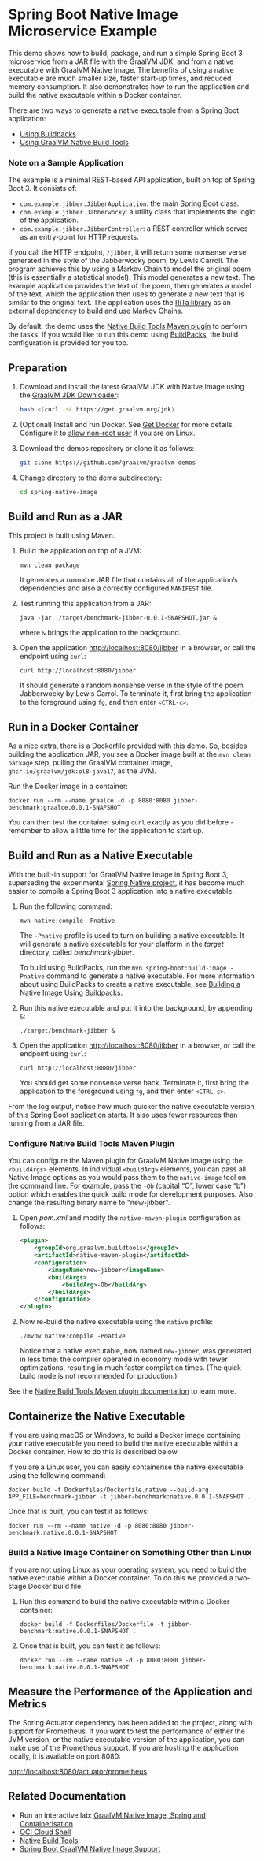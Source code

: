 # Spring Boot Native Image Microservice Example

This demo shows how to build, package, and run a simple Spring Boot 3 microservice from a JAR file with the GraalVM JDK, and from a native executable with GraalVM Native Image. 
The benefits of using a native executable are much smaller size, faster start-up times, and reduced memory consumption.
It also demonstrates how to run the application and build the native executable within a Docker container. 

There are two ways to generate a native executable from a Spring Boot application:

- [Using Buildpacks](https://docs.spring.io/spring-boot/docs/3.0.0/reference/html/native-image.html#native-image.developing-your-first-application.buildpacks)
- [Using GraalVM Native Build Tools](https://docs.spring.io/spring-boot/docs/3.0.0/reference/html/native-image.html#native-image.developing-your-first-application.native-build-tools)

### Note on a Sample Application

The example is a minimal REST-based API application, built on top of Spring Boot 3. It consists of:

- `com.example.jibber.JibberApplication`: the main Spring Boot class.
- `com.example.jibber.Jabberwocky`: a utility class that implements the logic of the application.
- `com.example.jibber.JibberController`: a REST controller which serves as an entry-point for HTTP requests.

If you call the HTTP endpoint, `/jibber`, it will return some nonsense verse generated in the style of the Jabberwocky poem, by Lewis Carroll. 
The program achieves this by using a Markov Chain to model the original poem (this is essentially a statistical model). 
This model generates a new text.
The example application provides the text of the poem, then generates a model of the text, which the application then uses to generate a new text that is similar to the original text. 
The application uses the [RiTa library](https://rednoise.org/rita/) as an external dependency to build and use Markov Chains.

By default, the demo uses the [Native Build Tools Maven plugin](https://graalvm.github.io/native-build-tools/latest/maven-plugin.html) to perform the tasks.
If you would like to run this demo using [BuildPacks](https://docs.spring.io/spring-boot/docs/3.0.0/reference/html/native-image.html#native-image.developing-your-first-application.buildpacks), the build configuration is provided for you too.

## Preparation

1. Download and  install the latest GraalVM JDK with Native Image using the [GraalVM JDK Downloader](https://github.com/graalvm/graalvm-jdk-downloader):
    ```bash
    bash <(curl -sL https://get.graalvm.org/jdk) 
    ```
2. (Optional) Install and run Docker. See [Get Docker](https://docs.docker.com/get-docker/#installation) for more details. Configure it to [allow non-root user](https://docs.docker.com/engine/install/linux-postinstall/#manage-docker-as-a-non-root-user) if you are on Linux.

3. Download the demos repository or clone it as follows:
    ```bash
    git clone https://github.com/graalvm/graalvm-demos
    ```
4. Change directory to the demo subdirectory:
    ```bash
    cd spring-native-image
    ```
## Build and Run as a JAR

This project is built using Maven. 

1. Build the application on top of a JVM:
    ```shell
    mvn clean package
    ```
    It generates a runnable JAR file that contains all of the application’s dependencies and also a correctly configured `MANIFEST` file.

2. Test running this application from a JAR:
    ```shell
    java -jar ./target/benchmark-jibber-0.0.1-SNAPSHOT.jar &
    ```
    where `&` brings the application to the background. 
    
3. Open the application [http://localhost:8080/jibber](http://localhost:8080/jibber) in a browser, or call the endpoint using `curl`:
    ```shell
    curl http://localhost:8080/jibber
    ```
    It should generate a random nonsense verse in the style of the poem Jabberwocky by Lewis Carrol. 
    To terminate it, first bring the application to the foreground using `fg`, and then enter `<CTRL-c>`.

## Run in a Docker Container

As a nice extra, there is a Dockerfile provided with this demo. So, besides building the application JAR, you see a Docker image built at the `mvn clean package` step, pulling the GraalVM container image, `ghcr.io/graalvm/jdk:ol8-java17`, as the JVM.

Run the Docker image in a container:
```shell
docker run --rm --name graalce -d -p 8080:8080 jibber-benchmark:graalce.0.0.1-SNAPSHOT
```

You can then test the container suing `curl` exactly as you did before - remember to allow a little time for the application to start up.

## Build and Run as a Native Executable

With the built-in support for GraalVM Native Image in Spring Boot 3, superseding the experimental [Spring Native project](https://docs.spring.io/spring-native/docs/current/reference/htmlsingle/#overview), it has become much easier to compile a Spring Boot 3 application into a native executable.

1. Run the following command:

    ```shell
    mvn native:compile -Pnative
    ```
    The `-Pnative` profile is used to turn on building a native executable.
    It will generate a native executable for your platform in the _target_ directory, called _benchmark-jibber_.

    To build using BuildPacks, run the `mvn spring-boot:build-image -Pnative` command to generate a native executable. For more information about using BuildPacks to create a native executable, see [Building a Native Image Using Buildpacks](https://docs.spring.io/spring-boot/docs/3.0.0/reference/html/native-image.html#native-image.developing-your-first-application.buildpacks).

2. Run this native executable and put it into the background, by appending `&`:
    ```shell
    ./target/benchmark-jibber &
    ```

3. Open the application [http://localhost:8080/jibber](http://localhost:8080/jibber) in a browser, or call the endpoint using `curl`:

    ```shell
    curl http://localhost:8080/jibber
    ```
    You should get some nonsense verse back. 
    Terminate it, first bring the application to the foreground using `fg`, and then enter `<CTRL-c>`.

From the log output, notice how much quicker the native executable version of this Spring Boot application starts. It also uses fewer resources than running from a JAR file.
### Configure Native Build Tools Maven Plugin

You can configure the Maven plugin for GraalVM Native Image using the `<buildArgs>` elements. 
In individual `<buildArg>` elements, you can pass all Native Image options as you would pass them to the `native-image` tool on the command line. 
For example, pass the `-Ob` (capital “O”, lower case “b”) option which enables the quick build mode for development purposes. 
Also change the resulting binary name to "new-jibber".

1. Open _pom.xml_ and modify the `native-maven-plugin` configuration as follows:

    ```xml
    <plugin>
        <groupId>org.graalvm.buildtools</groupId>
        <artifactId>native-maven-plugin</artifactId>
        <configuration>
            <imageName>new-jibber</imageName>
            <buildArgs>
                <buildArg>-Ob</buildArg>
            </buildArgs>
        </configuration>
    </plugin>
    ```

2. Now re-build the native executable using the `native` profile:

    ```shell
    ./mvnw native:compile -Pnative
    ```
    
    Notice that a native executable, now named `new-jibber`, was generated in less time: the compiler operated in economy mode with fewer optimizations, resulting in much faster compilation times. (The quick build mode is not recommended for production.)

See the [Native Build Tools Maven plugin documentation](https://graalvm.github.io/native-build-tools/latest/maven-plugin.html) to learn more. 
## Containerize the Native Executable

If you are using macOS or Windows, to build a Docker image containing your native executable you need to build the native executable within a Docker container. How to do this is described below. 

If you are a Linux user, you can easily containerise the native executable using the following command:
```shell
docker build -f Dockerfiles/Dockerfile.native --build-arg APP_FILE=benchmark-jibber -t jibber-benchmark:native.0.0.1-SNAPSHOT .
```

Once that is built, you can test it as follows:
```shell
docker run --rm --name native -d -p 8080:8080 jibber-benchmark:native.0.0.1-SNAPSHOT
```
### Build a Native Image Container on Something Other than Linux

If you are not using Linux as your operating system, you need to build the native executable within a Docker container. To do this we provided a two-stage Docker build file. 

1. Run this command to build the native executable within a Docker container:
    ```shell
    docker build -f Dockerfiles/Dockerfile -t jibber-benchmark:native.0.0.1-SNAPSHOT .
    ```

2. Once that is built, you can test it as follows:
    ```shell
    docker run --rm --name native -d -p 8080:8080 jibber-benchmark:native.0.0.1-SNAPSHOT
    ```
## Measure the Performance of the Application and Metrics

The Spring Actuator dependency has been added to the project, along with support for Prometheus. 
If you want to test the performance of either the JVM version, or the native executable version of the application, you can make use of the Prometheus support. 
If you are hosting the application locally, it is available on port 8080:

[http://localhost:8080/actuator/prometheus](http://localhost:8080/actuator/prometheus)

## Related Documentation

- Run an interactive lab: [GraalVM Native Image, Spring and Containerisation](https://luna.oracle.com/lab/fdfd090d-e52c-4481-a8de-dccecdca7d68)
- [OCI Cloud Shell](https://docs.oracle.com/en/graalvm/enterprise/22/docs/getting-started/oci/cloud-shell/)
- [Native Build Tools](https://graalvm.github.io/native-build-tools/)
- [Spring Boot GraalVM Native Image Support](https://docs.spring.io/spring-boot/docs/3.0.0/reference/html/native-image.html#native-image.developing-your-first-application.native-build-tools)
